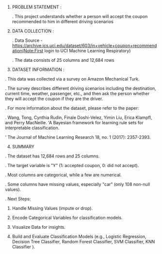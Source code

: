 1) PROBLEM STATEMENT :
   
   . This project understands whether a person will accept the coupon recommended to him in different driving scenarios

2) DATA COLLECTION :

    . Data Source - https://archive.ics.uci.edu/dataset/603/in+vehicle+coupon+recommendation(Note:First login to UCI Machine Learning Respiratory)

    . The data consists of 25 columns and 12,684 rows

3) DATASET INFORMATION :
   
  . This data was collected via a survey on Amazon Mechanical Turk.

  . The survey describes different driving scenarios including the destination, current time, weather, passenger, etc., 
 and then ask the person whether they will accept the coupon if they are the driver.

  . For more information about the dataset, please refer to the paper:

  . Wang, Tong, Cynthia Rudin, Finale Doshi-Velez, Yimin Liu, Erica Klampfl, and Perry MacNeille.
  'A Bayesian framework for learning rule sets for interpretable classification.
  
  ' The Journal of Machine Learning Research 18, no. 1 (2017): 2357-2393.   

4)  SUMMARY

  . The dataset has 12,684 rows and 25 columns.

  . The target variable is "Y" (1: accepted coupon, 0: did not accept).

  . Most columns are categorical, while a few are numerical.

  . Some columns have missing values, especially "car" (only 108 non-null values).

  . Next Steps:

  1. Handle Missing Values (impute or drop).


  2. Encode Categorical Variables for classification models.


  3. Visualize Data for insights.


  4. Build and Evaluate Classification Models (e.g., Logistic Regression, Decision Tree Classifier, Random Forest Classifier, SVM Classifier,
                                             KNN Classifier ).  
